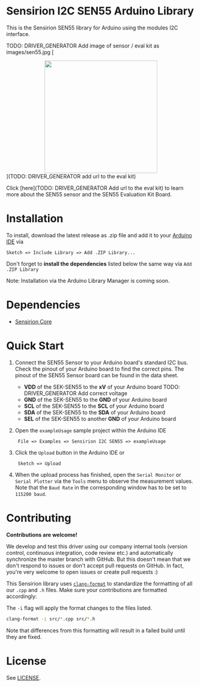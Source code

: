 # Sensirion I2C SEN55 Arduino Library

This is the Sensirion SEN55 library for Arduino using the
modules I2C interface.

TODO: DRIVER_GENERATOR Add image of sensor / eval kit as images/sen55.jpg
[<center><img src="images/sen55.jpg" width="300px"></center>](TODO: DRIVER_GENERATOR add url to the eval kit)

Click [here](TODO: DRIVER_GENERATOR Add url to the eval kit) to learn more about the SEN55
sensor and the SEN55 Evaluation Kit Board.


# Installation

To install, download the latest release as .zip file and add it to your
[Arduino IDE](http://www.arduino.cc/en/main/software) via

	Sketch => Include Library => Add .ZIP Library...

Don't forget to **install the dependencies** listed below the same way via `Add
.ZIP Library`

Note: Installation via the Arduino Library Manager is coming soon.

# Dependencies

* [Sensirion Core](https://github.com/Sensirion/arduino-core)


# Quick Start

1. Connect the SEN55 Sensor to your Arduino board's standard
   I2C bus. Check the pinout of your Arduino board to find the correct pins.
   The pinout of the SEN55 Sensor board can be found in the
   data sheet.

	* **VDD** of the SEK-SEN55 to the **xV** of your Arduino board TODO: DRIVER_GENERATOR Add correct voltage
	* **GND** of the SEK-SEN55 to the **GND** of your Arduino board
	* **SCL** of the SEK-SEN55 to the **SCL** of your Arduino board
	* **SDA** of the SEK-SEN55 to the **SDA** of your Arduino board
	* **SEL** of the SEK-SEN55 to another **GND** of your Arduino board

2. Open the `exampleUsage` sample project within the Arduino IDE

		File => Examples => Sensirion I2C SEN55 => exampleUsage

3. Click the `Upload` button in the Arduino IDE or

		Sketch => Upload

4. When the upload process has finished, open the `Serial Monitor` or `Serial
   Plotter` via the `Tools` menu to observe the measurement values. Note that
   the `Baud Rate` in the corresponding window has to be set to `115200 baud`.

# Contributing

**Contributions are welcome!**

We develop and test this driver using our company internal tools (version
control, continuous integration, code review etc.) and automatically
synchronize the master branch with GitHub. But this doesn't mean that we don't
respond to issues or don't accept pull requests on GitHub. In fact, you're very
welcome to open issues or create pull requests :)

This Sensirion library uses
[`clang-format`](https://releases.llvm.org/download.html) to standardize the
formatting of all our `.cpp` and `.h` files. Make sure your contributions are
formatted accordingly:

The `-i` flag will apply the format changes to the files listed.

```bash
clang-format -i src/*.cpp src/*.h
```

Note that differences from this formatting will result in a failed build until
they are fixed.

# License

See [LICENSE](LICENSE).
